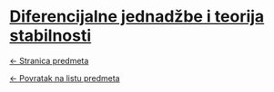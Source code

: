 # [Diferencijalne jednadžbe i teorija stabilnosti](https://www.github.com/studosi-fer/DJTS)
[<- Stranica predmeta](https://www.fer.unizg.hr/predmet/djts)

[<- Povratak na listu predmeta](https://www.github.com/studosi/FER)